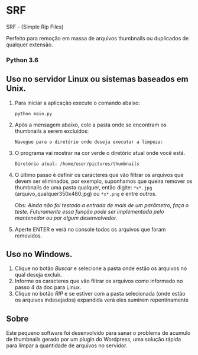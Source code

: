 # SRF
SRF - (Simple Rip Files)

Perfeito para remoção em massa de arquivos thumbnails ou duplicados de qualquer extensão.

### Python 3.6

## Uso no servidor Linux ou sistemas baseados em Unix.

1. Para iniciar a aplicação execute o comando abaixo:

   ```
   python main.py
   ```

1. Após a mensagem abaixo, cole a pasta onde se encontram os thumbnails a serem excluídos:

   ```
   Navegue para o diretório onde deseja executar a limpeza:
   ```

1. O programa vai mostrar na cor verde o diretório atual onde você está.

   ```
   Diretório atual: /home/user/pictures/thumbnails
   ```

1. O último passo é definir os caracteres que vão filtrar os arquivos que devem ser eliminados, por exemplo, suponhamos que queira remover os thumbnails de uma pasta qualquer, então digite: `*x*.jpg` (arquivo_qualquer350x480.jpg) ou `*x*.png` e entre outros.

    Obs: *Ainda não foi testado a entrada de mais de um parâmetro, faça o teste. Futuramente essa função pode ser implementada pelo mantenedor ou por algum desenvolvedor.*

1. Aperte ENTER e verá no console todos os arquivos que foram removidos.

## Uso no Windows.

1. Clique no botão *Buscar* e selecione a pasta onde estão os arquivos no qual deseja excluir.
2. Informe os caracteres que vão filtrar os arquivos como informado no passo 4 da doc para Linux.
3. Clique no botão *RIP* e se estiver com a pasta selecionada (onde estão os arquivos indesejados)
expandida verá eles sumirem repentinamente


## Sobre
Este pequeno software foi desenvolvido para sanar o problema de acumulo de thumbnails gerado por um plugin do Wordpress, uma solução rápida para limpar a quantidade de arquivos no servidor.
